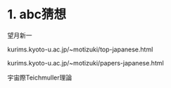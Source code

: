 # 1. abc猜想

望月新一

kurims.kyoto-u.ac.jp/~motizuki/top-japanese.html

kurims.kyoto-u.ac.jp/~motizuki/papers-japanese.html



宇宙際Teichmuller理論


































